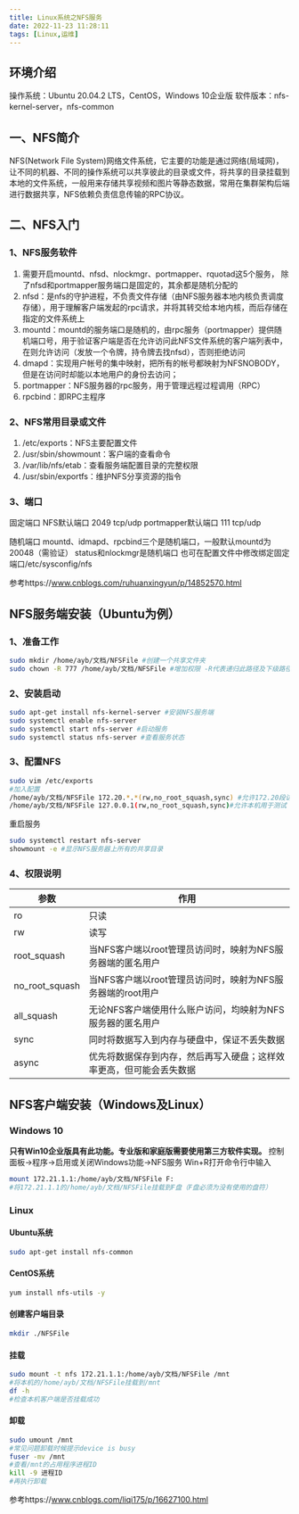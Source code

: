 ```yaml
---
title: Linux系统之NFS服务
date: 2022-11-23 11:28:11
tags: [Linux,运维]
---
```


## 环境介绍
操作系统：Ubuntu 20.04.2 LTS，CentOS，Windows 10企业版
软件版本：nfs-kernel-server，nfs-common

## 一、NFS简介
NFS(Network File System)网络文件系统，它主要的功能是通过网络(局域网)，让不同的机器、不同的操作系统可以共享彼此的目录或文件，将共享的目录挂载到本地的文件系统，一般用来存储共享视频和图片等静态数据，常用在集群架构后端进行数据共享，NFS依赖负责信息传输的RPC协议。
<!--more-->
## 二、NFS入门
### 1、NFS服务软件
1. 需要开启mountd、nfsd、nlockmgr、portmapper、rquotad这5个服务， 除了nfsd和portmapper服务端口是固定的，其余都是随机分配的
2. nfsd：是nfs的守护进程，不负责文件存储（由NFS服务器本地内核负责调度存储），用于理解客户端发起的rpc请求，并将其转交给本地内核，而后存储在指定的文件系统上
3. mountd：mountd的服务端口是随机的，由rpc服务（portmapper）提供随机端口号，用于验证客户端是否在允许访问此NFS文件系统的客户端列表中，在则允许访问（发放一个令牌，持令牌去找nfsd），否则拒绝访问
4. dmapd：实现用户帐号的集中映射，把所有的帐号都映射为NFSNOBODY，但是在访问时却能以本地用户的身份去访问；
5. portmapper：NFS服务器的rpc服务，用于管理远程过程调用（RPC）
6. rpcbind：即RPC主程序

### 2、NFS常用目录或文件
1. /etc/exports：NFS主要配置文件
2. /usr/sbin/showmount：客户端的查看命令
3. /var/lib/nfs/etab：查看服务端配置目录的完整权限
4. /usr/sbin/exportfs：维护NFS分享资源的指令

### 3、端口
固定端口
NFS默认端口 2049 tcp/udp
portmapper默认端口 111 tcp/udp

随机端口
mountd、idmapd、rpcbind三个是随机端口，一般默认mountd为20048（需验证）
status和nlockmgr是随机端口
也可在配置文件中修改绑定固定端口/etc/sysconfig/nfs

参考https://www.cnblogs.com/ruhuanxingyun/p/14852570.html

## NFS服务端安装（Ubuntu为例）
### 1、准备工作
```bash
sudo mkdir /home/ayb/文档/NFSFile #创建一个共享文件夹
sudo chown -R 777 /home/ayb/文档/NFSFile #增加权限 -R代表递归此路径及下级路径
```
### 2、安装启动
```bash
sudo apt-get install nfs-kernel-server #安装NFS服务端
sudo systemctl enable nfs-server
sudo systemctl start nfs-server #启动服务
sudo systemctl status nfs-server #查看服务状态
```
### 3、配置NFS
```bash
sudo vim /etc/exports
#加入配置
/home/ayb/文档/NFSFile 172.20.*.*(rw,no_root_squash,sync) #允许172.20段访问
/home/ayb/文档/NFSFile 127.0.0.1(rw,no_root_squash,sync)#允许本机用于测试
```
重启服务
```bash
sudo systemctl restart nfs-server
showmount -e #显示NFS服务器上所有的共享目录
```
### 4、权限说明
|参数|作用|
|  ----  | ----  |
|ro|只读|
|rw|读写|
|root_squash|当NFS客户端以root管理员访问时，映射为NFS服务器端的匿名用户|
|no_root_squash|当NFS客户端以root管理员访问时，映射为NFS服务器端的root用户|
|all_squash|无论NFS客户端使用什么账户访问，均映射为NFS服务器的匿名用户|
|sync|同时将数据写入到内存与硬盘中，保证不丢失数据|
|async|优先将数据保存到内存，然后再写入硬盘；这样效率更高，但可能会丢失数据|
## NFS客户端安装（Windows及Linux）
### Windows 10
**只有Win10企业版具有此功能。专业版和家庭版需要使用第三方软件实现。**
控制面板→程序→启用或关闭Windows功能→NFS服务
Win+R打开命令行中输入

```bash
mount 172.21.1.1:/home/ayb/文档/NFSFile F:
#将172.21.1.1的/home/ayb/文档/NFSFile挂载到F盘（F盘必须为没有使用的盘符）
```
### Linux
#### Ubuntu系统
```bash
sudo apt-get install nfs-common
```
#### CentOS系统
```bash
yum install nfs-utils -y
```
#### 创建客户端目录
```bash
mkdir ./NFSFile
```
#### 挂载
```bash
sudo mount -t nfs 172.21.1.1:/home/ayb/文档/NFSFile /mnt
#将本机的/home/ayb/文档/NFSFile挂载到/mnt
df -h
#检查本机客户端是否挂载成功
```
#### 卸载
```bash
sudo umount /mnt
#常见问题卸载时候提示device is busy
fuser -mv /mnt
#查看/mnt的占用程序进程ID
kill -9 进程ID
#再执行卸载
```
参考https://www.cnblogs.com/liqi175/p/16627100.html